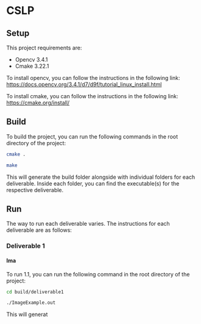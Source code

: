 # CSLP

## Setup

This project requirements are:

- Opencv 3.4.1
- Cmake 3.22.1

To install opencv, you can follow the instructions in the following link: https://docs.opencv.org/3.4.1/d7/d9f/tutorial_linux_install.html

To install cmake, you can follow the instructions in the following link: https://cmake.org/install/

## Build

To build the project, you can run the following commands in the root directory of the project:

```bash
cmake .
```

```bash
make
```

This will generate the build folder alongside with individual folders for each deliverable. Inside each folder, you can find the executable(s) for the respective deliverable.

## Run

The way to run each deliverable varies. The instructions for each deliverable are as follows:

### Deliverable 1

#### Ima

To run 1.1, you can run the following command in the root directory of the project:

```bash
cd build/deliverable1
```

```bash
./ImageExample.out
```

This will generat
